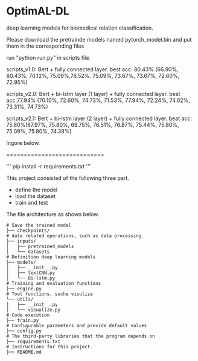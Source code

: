 # OptimAL-DL
deep learning models for biomedical relation classification.

Please download the pretrainde models named pytorch_model.bin and put them in the corresponding files

run "python run.py" in scripts file.

scripts_v1.0: Bert + fully connected layer.
best acc: 80.43% (66.90%, 80.43%, 70.12%, 75.09%,76.52%. 75.09%, 73.67%, 73.67%, 72.60%, 72.95%)

scripts_v2.0: Bert + bi-lstm layer (1 layer) + fully connected layer.
best acc:77.94% (70.10%, 72.60%, 74.73%, 71.53%, 77.94%, 72.24%, 74.02%, 73.31%, 74.73%)

scripts_v2.1: Bert + bi-lstm layer (2 layer) + fully connected layer.
beat acc: 75.80%(67.97%, 75.80%, 69.75%, 76.51%, 76.87%, 75.44%, 75.80%, 75.09%, 75.80%, 74.38%)


Ingore below.

============================

'''
pip install -r requirements.txt
'''

This project consisted of the following three part.
- define the model
- load the dataset
- train and test

The file architecture as shown below.
```
# Save the trained model
├── checkpoints/ 
# data related operations, such as data processing.
├── inputs/ 
│   ├── pretrained_models
│   └── datasets
# Definition deep learning models
├── models/ 
│   ├── __init__.py
│   ├── textCNN.py
│   └── Bi-lstm.py
# Training and evaluation functions
├── engine.py
# Tool functions, suche visulize
└── utils/
│   ├── __init__.py
│   └── visualize.py
# Code execution
├── train.py
# Configurable parameters and provide default values
├── config.py
# The third-party libraries that the program depends on
├── requirements.txt
# Instructions for this project.
├── README.md
```

